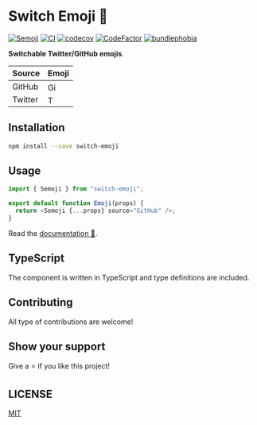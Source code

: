 # Switch Emoji 💃

[![Semoji](https://badgen.net/npm/v/switch-emoji)](https://www.npmjs.com/package/switch-emoji)
[![CI](https://github.com/MauricioRobayo/switch-emoji/actions/workflows/main.yml/badge.svg)](https://github.com/MauricioRobayo/switch-emoji/actions/workflows/main.yml)
[![codecov](https://codecov.io/gh/MauricioRobayo/switch-emoji/branch/main/graph/badge.svg?token=gkrRmHZHGB)](https://codecov.io/gh/MauricioRobayo/switch-emoji)
[![CodeFactor](https://www.codefactor.io/repository/github/mauriciorobayo/switch-emoji/badge)](https://www.codefactor.io/repository/github/mauriciorobayo/switch-emoji)
[![bundlephobia](https://badgen.net/bundlephobia/minzip/switch-emoji)](https://bundlephobia.com/package/switch-emoji)

**Switchable Twitter/GitHub emojis**.

| Source  | Emoji                                                                                                                             |
| ------- | --------------------------------------------------------------------------------------------------------------------------------- |
| GitHub  | <img src="https://github.githubassets.com/images/icons/emoji/unicode/1f483.png?v8" height="16" width="auto" title="GitHub emoji"> |
| Twitter | <img src="https://twemoji.maxcdn.com/v/latest/svg/1f483.svg" height="16" width="auto" title="Twitter emoji">                      |

## Installation

```sh
npm install --save switch-emoji
```

## Usage

```js
import { Semoji } from "switch-emoji";

export default function Emoji(props) {
  return <Semoji {...props} source="GitHub" />;
}
```

Read the [documentation 📘](https://www.mauriciorobayo.com/switch-emoji?nav=false).

## TypeScript

The component is written in TypeScript and type definitions are included.

## Contributing

All type of contributions are welcome!

## Show your support

Give a ⭐️ if you like this project!

## LICENSE

[MIT](LICENSE)
